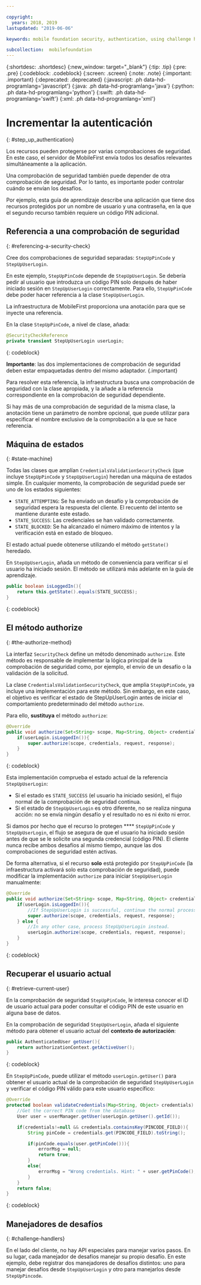 ```yaml
---

copyright:
  years: 2018, 2019
lastupdated: "2019-06-06"

keywords: mobile foundation security, authentication, using challenge handlers

subcollection:  mobilefoundation
---
```


{:shortdesc: .shortdesc}
{:new_window: target="_blank"}
{:tip: .tip}
{:pre: .pre}
{:codeblock: .codeblock}
{:screen: .screen}
{:note: .note}
{:important: .important}
{:deprecated: .deprecated}
{:javascript: .ph data-hd-programlang='javascript'}
{:java: .ph data-hd-programlang='java'}
{:python: .ph data-hd-programlang='python'}
{:swift: .ph data-hd-programlang='swift'}
{:xml: .ph data-hd-programlang='xml'}

# Incrementar la autenticación
{: #step_up_authentication}

Los recursos pueden protegerse por varias comprobaciones de seguridad. En este caso, el servidor de MobileFirst envía todos los desafíos relevantes simultáneamente a la aplicación.

Una comprobación de seguridad también puede depender de otra comprobación de seguridad. Por lo tanto, es importante poder controlar cuándo se envían los desafíos.

Por ejemplo, esta guía de aprendizaje describe una aplicación que tiene dos recursos protegidos por un nombre de usuario y una contraseña, en la que el segundo recurso también requiere un código PIN adicional.

## Referencia a una comprobación de seguridad
{: #referencing-a-security-check}

Cree dos comprobaciones de seguridad separadas: `StepUpPinCode` y `StepUpUserLogin`.

En este ejemplo, `StepUpPinCode` depende de `StepUpUserLogin`. Se debería pedir al usuario que introduzca un código PIN solo después de haber iniciado sesión en `StepUpUserLogin` correctamente. Para ello, `StepUpPinCode` debe poder hacer referencia a la clase `StepUpUserLogin`.

La infraestructura de MobileFirst proporciona una anotación para que se inyecte una referencia.

En la clase `StepUpPinCode`, a nivel de clase, añada:

```java
@SecurityCheckReference
private transient StepUpUserLogin userLogin;
```
{: codeblock}

**Importante**: las dos implementaciones de comprobación de seguridad deben estar empaquetadas dentro del mismo adaptador.
{.important}

Para resolver esta referencia, la infraestructura busca una comprobación de seguridad con la clase apropiada, y la añade a la referencia correspondiente en la comprobación de seguridad dependiente.

Si hay más de una comprobación de seguridad de la misma clase, la anotación tiene un parámetro de nombre opcional, que puede utilizar para especificar el nombre exclusivo de la comprobación a la que se hace referencia.

## Máquina de estados
{: #state-machine}

Todas las clases que amplían `CredentialsValidationSecurityCheck` (que incluye `StepUpPinCode` y `StepUpUserLogin`) heredan una máquina de estados simple. En cualquier momento, la comprobación de seguridad puede ser uno de los estados siguientes:

* `STATE_ATTEMPTING`: Se ha enviado un desafío y la comprobación de seguridad espera la respuesta del cliente. El recuento del intento se mantiene durante este estado.
* `STATE_SUCCESS`: Las credenciales se han validado correctamente.
* `STATE_BLOCKED`: Se ha alcanzado el número máximo de intentos y la verificación está en estado de bloqueo.

El estado actual puede obtenerse utilizando el método `getState()` heredado.

En `StepUpUserLogin`, añada un método de conveniencia para verificar si el usuario ha iniciado sesión. El método se utilizará más adelante en la guía de aprendizaje.

```java
public boolean isLoggedIn(){
    return this.getState().equals(STATE_SUCCESS);
}
```
{: codeblock}

## El método authorize
{: #the-authorize-method}

La interfaz `SecurityCheck` define un método denominado `authorize`. Este método es responsable de implementar la lógica principal de la comprobación de seguridad como, por ejemplo, el envío de un desafío o la validación de la solicitud.

La clase `CredentialsValidationSecurityCheck`, que amplia `StepUpPinCode`, ya incluye una implementación para este método. Sin embargo, en este caso, el objetivo es verificar el estado de StepUpUserLogin antes de iniciar el comportamiento predeterminado del método `authorize`.

Para ello, **sustituya** el método `authorize`:

```java
@Override
public void authorize(Set<String> scope, Map<String, Object> credentials, HttpServletRequest request, AuthorizationResponse response) {
    if(userLogin.isLoggedIn()){
        super.authorize(scope, credentials, request, response);
    }
}
```
{: codeblock}

Esta implementación comprueba el estado actual de la referencia `StepUpUserLogin`:

* Si el estado es `STATE_SUCCESS` (el usuario ha iniciado sesión), el flujo normal de la comprobación de seguridad continua.
* Si el estado de `StepUpUserLogin` es otro diferente, no se realiza ninguna acción: no se envía ningún desafío y el resultado no es ni éxito ni error.

Si damos por hecho que el recurso lo protegen **** `StepUpPinCode` y `StepUpUserLogin`, el flujo se asegura de que el usuario ha iniciado sesión antes de que se le solicite una segunda credencial (código PIN). El cliente nunca recibe ambos desafíos al mismo tiempo, aunque las dos comprobaciones de seguridad estén activas.

De forma alternativa, si el recurso **solo** está protegido por `StepUpPinCode` (la infraestructura activará solo esta comprobación de seguridad), puede modificar la implementación `authorize` para iniciar `StepUpUserLogin` manualmente:

```java
@Override
public void authorize(Set<String> scope, Map<String, Object> credentials, HttpServletRequest request, AuthorizationResponse response) {
    if(userLogin.isLoggedIn()){
        //If StepUpUserLogin is successful, continue the normal processing of StepUpPinCode
        super.authorize(scope, credentials, request, response);
    } else {
        //In any other case, process StepUpUserLogin instead.
        userLogin.authorize(scope, credentials, request, response);
    }
}
```
{: codeblock}

## Recuperar el usuario actual
{: #retrieve-current-user}

En la comprobación de seguridad `StepUpPinCode`, le interesa conocer el ID de usuario actual para poder consultar el código PIN de este usuario en alguna base de datos.

En la comprobación de seguridad `StepUpUserLogin`, añada el siguiente método para obtener el usuario actual del **contexto de autorización**:

```java
public AuthenticatedUser getUser(){
    return authorizationContext.getActiveUser();
}
```
{: codeblock}

En `StepUpPinCode`, puede utilizar el método `userLogin.getUser()` para obtener el usuario actual de la comprobación de seguridad `StepUpUserLogin` y verificar el código PIN válido para este usuario específico:

```java
@Override
protected boolean validateCredentials(Map<String, Object> credentials) {
    //Get the correct PIN code from the database
    User user = userManager.getUser(userLogin.getUser().getId());

    if(credentials!=null && credentials.containsKey(PINCODE_FIELD)){
        String pinCode = credentials.get(PINCODE_FIELD).toString();

        if(pinCode.equals(user.getPinCode())){
            errorMsg = null;
            return true;
        }
        else{
            errorMsg = "Wrong credentials. Hint: " + user.getPinCode();
        }
    }
    return false;
}
```
{: codeblock}

## Manejadores de desafíos
{: #challenge-handlers}

En el lado del cliente, no hay API especiales para manejar varios pasos. En su lugar, cada manejador de desafíos manejar su propio desafío. En este ejemplo, debe registrar dos manejadores de desafíos distintos: uno para manejar desafíos desde `StepUpUserLogin` y otro para manejarlos desde `StepUpPincode`.
